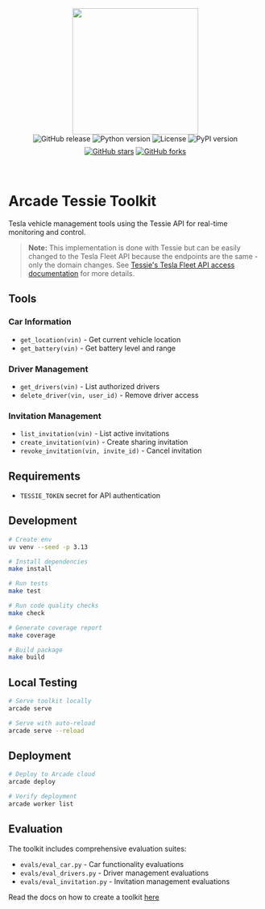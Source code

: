<div style="display: flex; justify-content: center; align-items: center;">
  <img
    src="https://docs.arcade.dev/images/logo/arcade-logo.png"
    style="width: 250px;"
  >
</div>

<div style="display: flex; justify-content: center; align-items: center; margin-bottom: 8px;">
  <img src="https://img.shields.io/github/v/release/pmdroid/tessie" alt="GitHub release" style="margin: 0 2px;">
  <img src="https://img.shields.io/badge/python-3.10+-blue.svg" alt="Python version" style="margin: 0 2px;">
  <img src="https://img.shields.io/badge/license-MIT-green.svg" alt="License" style="margin: 0 2px;">
  <img src="https://img.shields.io/pypi/v/tessie" alt="PyPI version" style="margin: 0 2px;">
</div>
<div style="display: flex; justify-content: center; align-items: center;">
  <a href="https://github.com/pmdroid/tessie" target="_blank">
    <img src="https://img.shields.io/github/stars/pmdroid/tessie" alt="GitHub stars" style="margin: 0 2px;">
  </a>
  <a href="https://github.com/pmdroid/tessie/fork" target="_blank">
    <img src="https://img.shields.io/github/forks/pmdroid/tessie" alt="GitHub forks" style="margin: 0 2px;">
  </a>
</div>


<br>
<br>

# Arcade Tessie Toolkit

Tesla vehicle management tools using the Tessie API for real-time monitoring and control.

> **Note:** This implementation is done with Tessie but can be easily changed to the Tesla Fleet API because the endpoints are the same - only the domain changes. See [Tessie's Tesla Fleet API access documentation](https://developer.tessie.com/reference/access-tesla-fleet-api) for more details.

## Tools

### Car Information
- `get_location(vin)` - Get current vehicle location
- `get_battery(vin)` - Get battery level and range

### Driver Management  
- `get_drivers(vin)` - List authorized drivers
- `delete_driver(vin, user_id)` - Remove driver access

### Invitation Management
- `list_invitation(vin)` - List active invitations
- `create_invitation(vin)` - Create sharing invitation
- `revoke_invitation(vin, invite_id)` - Cancel invitation

## Requirements

- `TESSIE_TOKEN` secret for API authentication

## Development

```bash
# Create env
uv venv --seed -p 3.13

# Install dependencies
make install

# Run tests
make test

# Run code quality checks
make check

# Generate coverage report
make coverage

# Build package
make build
```

## Local Testing

```bash
# Serve toolkit locally
arcade serve

# Serve with auto-reload
arcade serve --reload
```

## Deployment

```bash
# Deploy to Arcade cloud
arcade deploy

# Verify deployment
arcade worker list
```

## Evaluation

The toolkit includes comprehensive evaluation suites:
- `evals/eval_car.py` - Car functionality evaluations
- `evals/eval_drivers.py` - Driver management evaluations  
- `evals/eval_invitation.py` - Invitation management evaluations

Read the docs on how to create a toolkit [here](https://docs.arcade.dev/home/build-tools/create-a-toolkit)